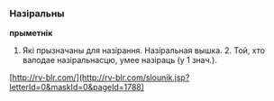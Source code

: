 ### Назіральны
**прыметнік**

1. Які прызначаны для назірання. Назіральная вышка. 2. Той, хто валодае назіральнасцю, умее назіраць (у 1 знач.).

<a rel="author">[http://rv-blr.com/](http://rv-blr.com/slounik.jsp?letterId=0&maskId=0&pageId=1788)</a>
